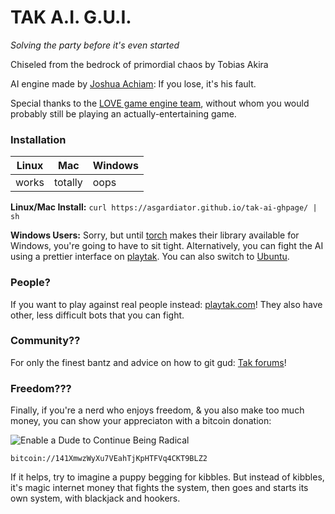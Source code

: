 # TAK A.I. G.U.I.
*Solving the party before it's even started*

Chiseled from the bedrock of primordial chaos by Tobias Akira

AI engine made by [Joshua Achiam](github.com/jachiam/tak-ai): If you lose, it's his fault.

Special thanks to the [LOVE game engine team](love2d.org), without whom you would probably still be playing an actually-entertaining game.                        

### Installation
|Linux|Mac|Windows|
|-----|---|-------|
|works|totally|oops|


**Linux/Mac Install:** ```curl https://asgardiator.github.io/tak-ai-ghpage/ | sh```

**Windows Users:** Sorry, but until [torch](torch.ch) makes their library available for Windows,
you're going to have to sit tight. Alternatively, you can fight the AI using a
prettier interface on [playtak](playtak.com). You can also switch to [Ubuntu](ubuntu.com/download).

### People?
If you want to play against real people instead: [playtak.com](playtak.com)! 
They also have other, less difficult bots that you can fight.

### Community??
For only the finest bantz and advice on how to git gud: [Tak forums](reddit.com/r/tak)! 

### Freedom???
Finally, if you're a nerd who enjoys freedom, & you also make too much money, 
you can show your appreciaton with a bitcoin donation:

![Enable a Dude to Continue Being Radical](https://chart.googleapis.com/chart?cht=qr&chs=200x200&chl=141XmwzWyXu7VEahTjKpHTFVq4CKT9BLZ2)

```bitcoin://141XmwzWyXu7VEahTjKpHTFVq4CKT9BLZ2```

If it helps, try to imagine a puppy begging for kibbles. But instead of kibbles,
it's magic internet money that fights the system, then goes and starts its own
system, with blackjack and hookers.
